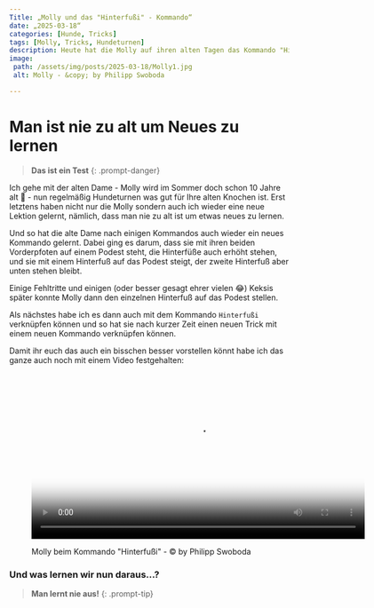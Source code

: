 ```yaml
---
Title: „Molly und das "Hinterfußi" - Kommando“
date: „2025-03-18“
categories: [Hunde, Tricks] 
tags: [Molly, Tricks, Hundeturnen]
description: Heute hat die Molly auf ihren alten Tagen das Kommando "Hinterfußi" gelernt - frei nach dem Motto "Man ist nie zu alt etwas neues zu lernen"
image:
 path: /assets/img/posts/2025-03-18/Molly1.jpg
 alt: Molly - &copy; by Philipp Swoboda

---
```


# Man ist nie zu alt um Neues zu lernen

> **Das ist ein Test**
{: .prompt-danger}

Ich gehe mit der alten Dame - Molly wird im Sommer doch schon 10 Jahre alt 🙈 - nun regelmäßig Hundeturnen was gut für Ihre alten Knochen ist. Erst letztens haben nicht nur die Molly sondern auch ich wieder eine neue Lektion gelernt, nämlich, dass man nie zu alt ist um etwas neues zu lernen. 


Und so hat die alte Dame nach einigen Kommandos auch wieder ein neues Kommando gelernt. Dabei ging es darum, dass sie mit ihren beiden Vorderpfoten auf einem Podest steht, die Hinterfüße auch erhöht stehen, und sie mit einem Hinterfuß auf das Podest steigt, der zweite Hinterfuß aber unten stehen bleibt. 


Einige Fehltritte und einigen (oder besser gesagt ehrer vielen 😂) Keksis später konnte Molly dann den einzelnen Hinterfuß auf das Podest stellen. 

Als nächstes habe ich es dann auch mit dem Kommando `Hinterfußi` verknüpfen können und so hat sie nach kurzer Zeit einen neuen Trick mit einem neuen Kommando verknüpfen können. 

Damit ihr euch das auch ein bisschen besser vorstellen könnt habe ich das ganze auch noch mit einem Video festgehalten:


<figure class="video_container">
	<video controls="true" controlsList="nodownload" oncontextmenu="return false;" allowfullscreen="frue" width="600px" title="Molly beim Kommando Hinterfußi" poster="/assets/img/posts/2025-03-18/Molly1.jpg">
		<source src="/assets/img/posts/2025-03-18/hinterfußi.mp4" type="video/mp4" />
	</video>	
</figure>
<figure markdown="span">
	<figcaption>Molly beim Kommando "Hinterfußi" - &copy; by Philipp Swoboda</figcaption>
</figure>


### Und was lernen wir nun daraus...?



> **Man lernt nie aus!**
{: .prompt-tip}


